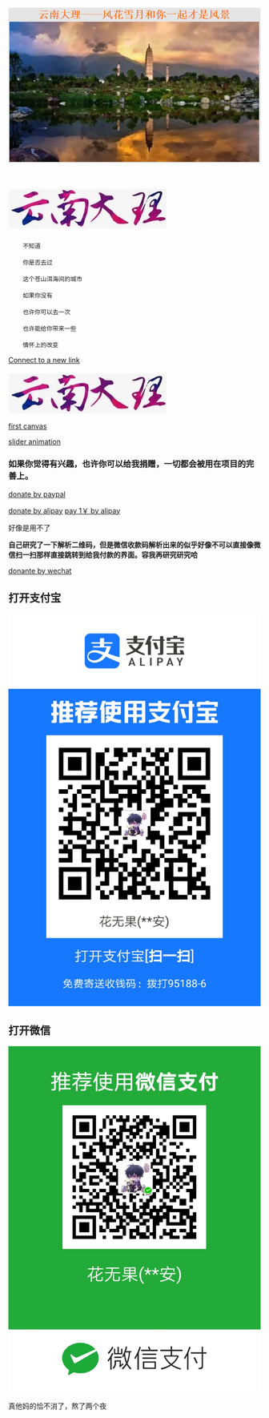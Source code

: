 # ![This is picture](first.png)
# ![It is picture](two.jpg)
		不知道

		你是否去过

		这个苍山洱海间的城市

		如果你没有

		也许你可以去一次

		也许能给你带来一些

		情怀上的改变

[Connect to a new link](https://qwert-f.github.io/tutorial.html)

 [![image](two.jpg)](https://cn.bing.com)
 
 [first canvas](https://qwert-f.github.io/canvas.html)
 
 [slider animation](https://qwert-f.github.io/slider.html)


### 如果你觉得有兴趣，也许你可以给我捐赠，一切都会被用在项目的完善上。

[donate by paypal](https://www.paypal.me/fiver1413)

[donate by alipay](HTTPS://QR.ALIPAY.COM/FKX07110YIPM8ZTBOQNT33)
[pay 1￥  by alipay](https://qr.alipay.com/fkx17885u8it06smo1rede3)

好像是用不了

**自己研究了一下解析二维码，但是微信收款码解析出来的似乎好像不可以直接像微信扫一扫那样直接跳转到给我付款的界面。容我再研究研究哈**

[donante by wechat](wxp://f2f0AR3lUybGhpFiP_4QPnMLkxhw1fBYIVhy)


## 打开支付宝
[![alipay](ali.jpg)](http://www.alipay.com/alipay/return_url.php)
## 打开微信
[![wechat](wechatpay.jpg)](http://weixin.qq.com/r/f2f0AR3lUybGhpFiP_4QPnMLkxhw1fBYIVhy)




真他妈的恰不消了，熬了两个夜
